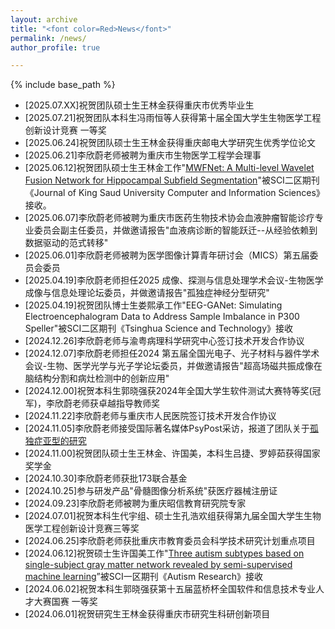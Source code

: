 ```yaml
---
layout: archive
title: "<font color=Red>News</font>"
permalink: /news/
author_profile: true

---
```


{% include base_path %}

- [2025.07.XX]祝贺团队硕士生王林金获得重庆市优秀毕业生
- [2025.07.21]祝贺团队本科生冯雨恒等人获得第十届全国大学生生物医学工程创新设计竞赛 一等奖
- [2025.06.24]祝贺团队硕士生王林金获得重庆邮电大学研究生优秀学位论文
- [2025.06.21]李欣蔚老师被聘为重庆市生物医学工程学会理事
- [2025.06.12]祝贺团队硕士生王林金工作"[MWFNet: A Multi-level Wavelet Fusion Network for Hippocampal Subfield Segmentation](https://link.springer.com/article/10.1007/s44443-025-00109-z)"被SCI二区期刊《Journal of King Saud University Computer and Information Sciences》接收。
- [2025.06.07]李欣蔚老师被聘为重庆市医药生物技术协会血液肿瘤智能诊疗专业委员会副主任委员，并做邀请报告"血液病诊断的智能跃迁--从经验依赖到数据驱动的范式转移"
- [2025.06.01]李欣蔚老师被聘为医学图像计算青年研讨会（MICS）第五届委员会委员
- [2025.04.19]李欣蔚老师担任2025 成像、探测与信息处理学术会议-生物医学成像与信息处理论坛委员，并做邀请报告"孤独症神经分型研究"
- [2025.04.19]祝贺团队博士生娄熙承工作"EEG-GANet: Simulating Electroencephalogram Data to Address Sample Imbalance in P300 Speller"被SCI二区期刊《Tsinghua Science and Technology》接收
- [2024.12.26]李欣蔚老师与渝粤病理科学研究中心签订技术开发合作协议
- [2024.12.07]李欣蔚老师担任2024 第五届全国光电子、光子材料与器件学术会议-生物、医学光学与光子学论坛委员，并做邀请报告"超高场磁共振成像在脑结构分割和病灶检测中的创新应用"
- [2024.12.00]祝贺本科生郭晓强获2024年全国大学生软件测试大赛特等奖(冠军)，李欣蔚老师获卓越指导教师奖
- [2024.11.22]李欣蔚老师与重庆市人民医院签订技术开发合作协议
- [2024.11.05]李欣蔚老师接受国际著名媒体PsyPost采访，报道了团队关于[孤独症亚型的研究](https://www.psypost.org/machine-learning-algorithm-identifies-three-unique-autism-subtypes-in-males/)
- [2024.11.00]祝贺团队硕士生王林金、许国美，本科生吕捷、罗婷茹获得国家奖学金
- [2024.10.30]李欣蔚老师获批173联合基金
- [2024.10.25]参与研发产品"骨髓图像分析系统"获医疗器械注册证
- [2024.09.23]李欣蔚老师被聘为重庆昭信教育研究院专家
- [2024.07.01]祝贺本科生代宇组、硕士生孔浩欢组获得第九届全国大学生生物医学工程创新设计竞赛三等奖
- [2024.06.25]李欣蔚老师获批重庆市教育委员会科学技术研究计划重点项目
- [2024.06.12]祝贺硕士生许国美工作"[Three autism subtypes based on single-subject gray matter network revealed by semi-supervised machine learning](https://onlinelibrary.wiley.com/doi/10.1002/aur.3183)”被SCI一区期刊《Autism Research》接收
- [2024.06.02]祝贺本科生郭晓强获第十五届蓝桥杯全国软件和信息技术专业人才大赛国赛 一等奖
- [2024.06.01]祝贺研究生王林金获得重庆市研究生科研创新项目

